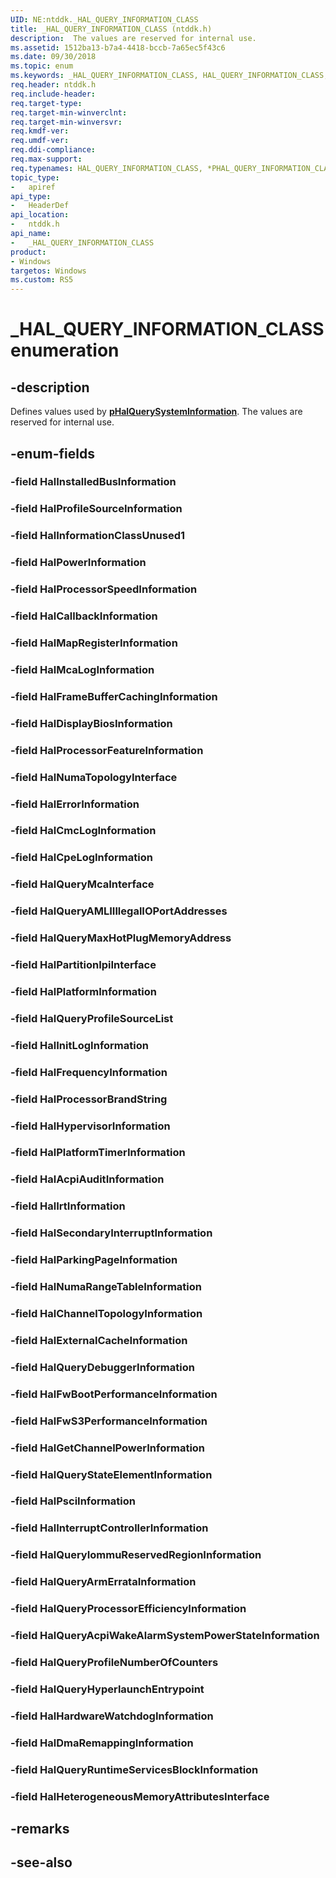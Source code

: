 ```yaml
---
UID: NE:ntddk._HAL_QUERY_INFORMATION_CLASS
title: _HAL_QUERY_INFORMATION_CLASS (ntddk.h)
description:  The values are reserved for internal use.
ms.assetid: 1512ba13-b7a4-4418-bccb-7a65ec5f43c6
ms.date: 09/30/2018
ms.topic: enum
ms.keywords: _HAL_QUERY_INFORMATION_CLASS, HAL_QUERY_INFORMATION_CLASS, *PHAL_QUERY_INFORMATION_CLASS, 
req.header: ntddk.h
req.include-header:
req.target-type:
req.target-min-winverclnt:
req.target-min-winversvr:
req.kmdf-ver:
req.umdf-ver:
req.ddi-compliance:
req.max-support:
req.typenames: HAL_QUERY_INFORMATION_CLASS, *PHAL_QUERY_INFORMATION_CLASS
topic_type: 
-	apiref
api_type: 
-	HeaderDef
api_location: 
-	ntddk.h
api_name: 
-	_HAL_QUERY_INFORMATION_CLASS
product:
- Windows
targetos: Windows
ms.custom: RS5
---
```


# _HAL_QUERY_INFORMATION_CLASS enumeration

## -description

Defines values used by [**pHalQuerySystemInformation**](nc-ntddk-phalquerysysteminformation.md). The values are reserved for internal use.

## -enum-fields

### -field HalInstalledBusInformation 
### -field HalProfileSourceInformation 
### -field HalInformationClassUnused1 
### -field HalPowerInformation 
### -field HalProcessorSpeedInformation 
### -field HalCallbackInformation 
### -field HalMapRegisterInformation 
### -field HalMcaLogInformation 
### -field HalFrameBufferCachingInformation 
### -field HalDisplayBiosInformation 
### -field HalProcessorFeatureInformation 
### -field HalNumaTopologyInterface 
### -field HalErrorInformation 
### -field HalCmcLogInformation 
### -field HalCpeLogInformation 
### -field HalQueryMcaInterface 
### -field HalQueryAMLIIllegalIOPortAddresses 
### -field HalQueryMaxHotPlugMemoryAddress 
### -field HalPartitionIpiInterface 
### -field HalPlatformInformation 
### -field HalQueryProfileSourceList 
### -field HalInitLogInformation 
### -field HalFrequencyInformation 
### -field HalProcessorBrandString 
### -field HalHypervisorInformation 
### -field HalPlatformTimerInformation 
### -field HalAcpiAuditInformation 
### -field HalIrtInformation 
### -field HalSecondaryInterruptInformation 
### -field HalParkingPageInformation 
### -field HalNumaRangeTableInformation 
### -field HalChannelTopologyInformation 
### -field HalExternalCacheInformation 
### -field HalQueryDebuggerInformation 
### -field HalFwBootPerformanceInformation 
### -field HalFwS3PerformanceInformation 
### -field HalGetChannelPowerInformation 
### -field HalQueryStateElementInformation 
### -field HalPsciInformation 
### -field HalInterruptControllerInformation 
### -field HalQueryIommuReservedRegionInformation 
### -field HalQueryArmErrataInformation 
### -field HalQueryProcessorEfficiencyInformation 
### -field HalQueryAcpiWakeAlarmSystemPowerStateInformation 
### -field HalQueryProfileNumberOfCounters 
### -field HalQueryHyperlaunchEntrypoint 
### -field HalHardwareWatchdogInformation 
### -field HalDmaRemappingInformation 
### -field HalQueryRuntimeServicesBlockInformation 
### -field HalHeterogeneousMemoryAttributesInterface 

## -remarks

## -see-also
